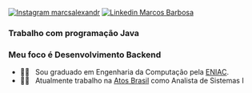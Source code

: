 [![Instagram marcsalexandr](https://www.instagram.com/marcsalexandr//-Instagram-blue?style=flat-square&logo=Instagram&logoColor=white&link=https://instagram.com/marcsalexandr/?igshid=1o9uhlz6bqs4s)](https://instagram.com/marcsalexandr/) 
[![Linkedin Marcos Barbosa](https://www.linkedin.com/in/marcos-barbosa-0a95b346/-marcos.barbosa@atos.net-6633cc?style=flat-square&logo=Gmail&logoColor=white&link=mailto:marcos.barbosa@atos.net)](mailto:marcos.barbosa@atos.net)

### Trabalho com programação Java 
### Meu foco é Desenvolvimento Backend 

- 👨‍🎓  &nbsp; Sou graduado em Engenharia da Computação pela [ENIAC](https://www.eniac.com.br/).
- 👨‍💻 &nbsp; Atualmente trabalho na [Atos Brasil](http://www.atos.net/) como Analista de Sistemas I
